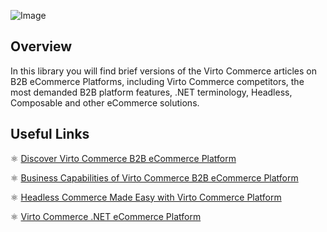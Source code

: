 ![Image](https://user-images.githubusercontent.com/107489017/174785895-c902d86e-6942-40eb-bfa3-c928750e2cb3.png)


## Overview

In this library you will find brief versions of the Virto Commerce articles on B2B eCommerce Platforms, including Virto Commerce competitors, the most demanded B2B platform features, .NET terminology, Headless, Composable and other eCommerce solutions.

## Useful Links

⚛ [Discover Virto Commerce B2B eCommerce Platform](https://virtocommerce.com/b2b-ecommerce-platform)

⚛ [Business Capabilities of Virto Commerce B2B eCommerce Platform](https://virtocommerce.com/b2b-ecommerce-platform/b2b-ecommerce-capabilities)

⚛ [Headless Commerce Made Easy with Virto Commerce Platform](https://virtocommerce.com/headless-ecommerce)

⚛ [Virto Commerce .NET eCommerce Platform](https://virtocommerce.com/microsoft-ecommerce-platform)

